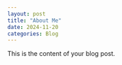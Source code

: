 ```yaml
---
layout: post
title: "About Me"
date: 2024-11-20
categories: Blog
---
```

This is the content of your blog post.
